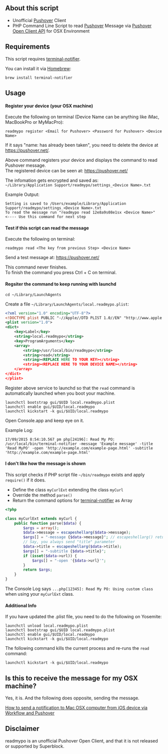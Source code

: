 ## About this script

- Unofficial [Pushover](https://pushover.net/) Client
- PHP Command Line Script to read [Pushover](https://pushover.net/) Message via [Pushover Open Client API](https://pushover.net/api/client) for OSX Environment

## Requirements

This script requires [terminal-notifier](https://github.com/julienXX/terminal-notifier).

You can install it via [Homebrew](http://brew.sh/):
```
brew install terminal-notifier
```

## Usage

#### Register your device (your OSX machine)

Execute the following on terminal (Device Name can be anything like iMac, MacBookPro or MyMacPro):

```shell
readmypo register <Email for Pushover> <Password for Pushover> <Device Name>
```

If it says "name: has already been taken", you need to delete the device at https://pushover.net/.

Above command registers your device and displays the command to read Pushover message.  
The registered device can be seen at: https://pushover.net/

The infomation gets encrypted and saved as:  
```~/Library/Application Support/readmypo/settings_<Device Name>.txt```

Example Output:

```shell
Setting is saved to /Users/example/Library/Application Support/readmypo/settings_<Device Name>.txt
To read the message run "readmypo read 12e8a9s08e1sx <Device Name>"   <---- Use this command for next step
```

#### Test if this script can read the message

Execute the following on terminal:

```shell
readmypo read <The key from previous Step> <Device Name>
```

Send a test message at: https://pushover.net/

This command never finishes.  
To finish the command you press Ctrl + C on terminal.

#### Regsiter the command to keep running with launchd

```shell
cd ~/Library/LaunchAgents
```

Create a file ```~/Library/LaunchAgents/local.readmypo.plist```:

```xml
<?xml version="1.0" encoding="UTF-8"?>
<!DOCTYPE plist PUBLIC "-//Apple//DTD PLIST 1.0//EN" "http://www.apple.com/DTDs/PropertyList-1.0.dtd">
<plist version="1.0">
<dict>
    <key>Label</key>
    <string>local.readmypo</string>
    <key>ProgramArguments</key>
    <array>
        <string>/usr/local/bin/readmypo</string>
        <string>read</string>
        <string><REPLACE HERE TO YOUR KEY></string>
        <string><REPLACE HERE TO YOUR DEVICE NAME></string>
    </array>
</dict>
</plist>
```

Register above service to launchd so that the ```read``` command is automatically launched when you boot your machine.

```shell
launchctl bootstrap gui/$UID local.readmypo.plist
launchctl enable gui/$UID/local.readmypo
launchctl kickstart -k gui/$UID/local.readmypo
```

Open Console.app and keep eye on it.

Example Log:

```
17/09/2015 8:54:10.567 pm php[24196]: Read My PO: /usr/local/bin/terminal-notifier -message 'Example message' -title 'Read MyPO' -open 'http://example.com/example-page.html' -subtitle 'http://example.com/example-page.html'
```

#### I don't like how the message is shown

This script checks if PHP script file ```~/bin/readmypo``` exists and apply ```require()``` if it does.

- Define the class ```myCurlExt``` extending the class ```myCurl```
- Override the method ```parse()```
- Return the command options for [terminal-notifier](https://github.com/julienXX/terminal-notifier) as Array

```php
<?php

class myCurlExt extends myCurl {
    public function parse($data) {
        $args = array();
        $data->message = escapeshellarg($data->message);
        $args[] = "-message {$data->message}"; // escapeshellarg() returns like 'abc 123'
        // Say, you always send "title" parameter
        $data->title = escapeshellarg($data->title);
        $args[] = "-subtitle {$data->title}";
        if (isset($data->url)) {
            $args[] = "-open '{$data->url}'";
        }
        return $args;
    }
}
```

The Console Log says ```...php[12345]: Read My PO: Using custom class``` when using your ```myCurlExt``` class.

#### Additional Info

If you have updated the .plist file, you need to do the following on Yosemite:

```shell
launchctl unload local.readmypo.plist
launchctl bootstrap gui/$UID local.readmypo.plist
launchctl enable gui/$UID/local.readmypo
launchctl kickstart -k gui/$UID/local.readmypo
```

The following command kills the current process and re-runs the ```read``` command:

```shell
launchctl kickstart -k gui/$UID/local.readmypo
```

## Is this to receive the message for my OSX machine?

Yes, it is. And the following does opposite, sending the message.  

[How to send a notification to Mac OSX computer from iOS device via Workflow and Pushover](https://gist.github.com/hironozu/2b6d1d174dbb13f9ea3d)

## Disclaimer

readmypo is an unofficial Pushover Open Client, and that it is not released or supported by Superblock.
